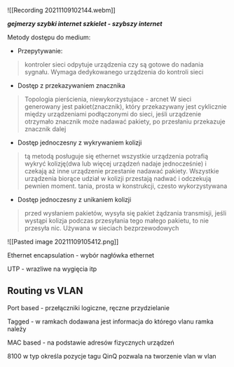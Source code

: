 
![[Recording 20211109102144.webm]]

***gejmerzy szybki internet
szkielet - szybszy internet***

Metody dostępu do medium:
- Przepytywanie:
> kontroler sieci odpytuje urządzenia czy są gotowe do nadania sygnału. Wymaga dedykowanego urządzenia do kontroli sieci
- Dostęp z przekazywaniem znacznika
> Topologia pierścienia, niewykorzystujace - arcnet
> W sieci generowany jest pakiet(znacznik), który przekazywany jest cyklicznie między urządzeniami podłączonymi do sieci, jeśli urządzenie otrzymało znacznik może nadawać pakiety, po przesłaniu przekazuje znacznik dalej
- Dostęp jednoczesny z wykrywaniem kolizji
> tą metodą posługuje się ethernet
> wszystkie urządzenia potrafią wykryć kolizję(dwa lub więcej urządzeń nadaje jednocześnie) i czekają aż inne urządzenie przestanie nadawać pakiety. Wszystkie urządzenia biorące udział w kolizji przestają nadwać i odczekują pewnien moment.
> tania, prosta w konstrukcji, czesto wykorzystywana

- Dostęp jednoczesny z unikaniem kolizji
>  przed wysłaniem pakietów, wysyła się pakiet żądzania transmisji, jeśli wystąpi kolizja podczas przesyłania tego małego pakietu, to nie przesyła nic. Używana w sieciach bezprzewodowych

![[Pasted image 20211109105412.png]]

Ethernet encapsulation - wybór nagłówka ethernet

UTP - wrazliwe na wygięcia itp

## Routing vs VLAN
Port based - przełączniki logiczne, ręczne przydzielanie

Tagged - w ramkach dodawana jest informacja do którego vlanu ramka należy

MAC based - na podstawie adresów fizycznych urządzeń

8100 w typ określa pozycje tagu
QinQ pozwala na tworzenie vlan w vlan
